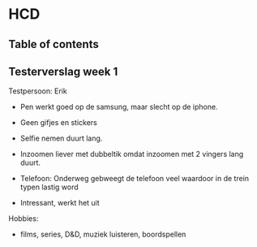 # HCD

## Table of contents

## Testerverslag week 1

Testpersoon: Erik

* Pen werkt goed op de samsung, maar slecht op de iphone.
* Geen gifjes en stickers
* Selfie nemen duurt lang.
* Inzoomen liever met dubbeltik omdat inzoomen met 2 vingers lang duurt.
* Telefoon: Onderweg gebweegt de telefoon veel waardoor in de trein typen lastig word

* Intressant, werkt het uit

Hobbies:
* films, series, D&D, muziek luisteren, boordspellen